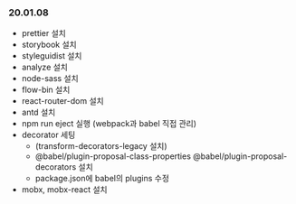 ### 20.01.08
- prettier 설치
- storybook 설치
- styleguidist 설치
- analyze 설치
- node-sass 설치
- flow-bin 설치
- react-router-dom 설치
- antd 설치
- npm run eject 실행 (webpack과 babel 직접 관리)
- decorator 세팅
   - (transform-decorators-legacy 설치)
   - @babel/plugin-proposal-class-properties @babel/plugin-proposal-decorators 설치
   - package.json에 babel의 plugins 수정
- mobx, mobx-react 설치